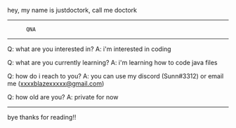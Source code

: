 hey, my name is justdoctork, call me doctork

------------------------
          QNA
------------------------

Q: what are you interested in?
A: i'm interested in coding

Q: what are you currently learning?
A: i'm learning how to code java files

Q: how do i reach to you?
A: you can use my discord (Sunn#3312) or email me (xxxxblazexxxxx@gmail.com)

Q: how old are you?
A: private for now

---------------------------------------------------------------------------------

bye thanks for reading!!

